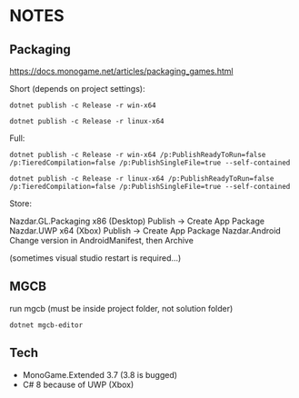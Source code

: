 # NOTES

## Packaging

https://docs.monogame.net/articles/packaging_games.html

Short (depends on project settings):

```
dotnet publish -c Release -r win-x64
```
```
dotnet publish -c Release -r linux-x64
```

Full:

```
dotnet publish -c Release -r win-x64 /p:PublishReadyToRun=false /p:TieredCompilation=false /p:PublishSingleFile=true --self-contained
```

```
dotnet publish -c Release -r linux-x64 /p:PublishReadyToRun=false /p:TieredCompilation=false /p:PublishSingleFile=true --self-contained
```

Store: 

Nazdar.GL.Packaging	 x86 (Desktop)	Publish -> Create App Package
Nazdar.UWP			 x64 (Xbox)		Publish -> Create App Package
Nazdar.Android						Change version in AndroidManifest, then Archive

(sometimes visual studio restart is required...)

## MGCB

run mgcb (must be inside project folder, not solution folder)

```
dotnet mgcb-editor
```

## Tech

* MonoGame.Extended 3.7 (3.8 is bugged)
* C# 8 because of UWP (Xbox)
